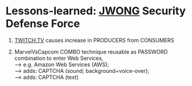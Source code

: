 # Lessons-learned: [JWONG](https://twitter.com/JWonggg) Security Defense Force

1) [TWITCH.TV](https://www.twitch.tv/jwonggg) causes increase in PRODUCERS from CONSUMERS

2) MarvelVsCapcom COMBO technique reusable as PASSWORD combination to enter Web Services,<br/> 
--> e.g. Amazon Web Services (AWS);<br/>
--> adds: CAPTCHA (sound; background+voice-over);<br/>
--> adds: CAPTCHA (text)
